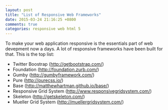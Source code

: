 ```yaml
---
layout: post
title: "List of Responsive Web Frameworks"
date: 2015-03-24 21:16:25 +0800
comments: true
categories: responsive web html 5
---
```


To make your web application responsive is the essentials part of web devepment now a days. A lot of responsive frameworks have been built for that.
This is the top list:

  - Twitter Boostrap (http://getbootstrap.com/)
  - Foundation (http://foundation.zurb.com/)
  - Gumby (http://gumbyframework.com/)
  - Pure (http://purecss.io/)
  - Base (http://matthewhartman.github.io/base/)
  - Responsive Grid System (http://www.responsivegridsystem.com/)
  - Skeleton (http://getskeleton.com/)
  - Mueller Grid System (http://muellergridsystem.com/)
